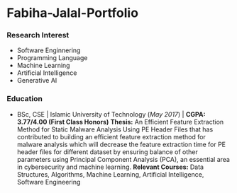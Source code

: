 # Fabiha-Jalal-Portfolio

### Research Interest
- Software Enginnering
- Programming Language
- Machine Learning
- Artificial Intelligence
- Generative AI
### Education
- BSc, CSE | Islamic University of Technology (_May 2017_) |  **CGPA: 3.77/4.00 (First Class Honors)**
**Thesis:** An Efficient Feature Extraction Method for Static Malware Analysis Using PE Header Files that has contributed to building an efficient feature extraction method for malware analysis which will decrease the feature extraction time for PE header files for different dataset by ensuring balance of other parameters using Principal Component Analysis (PCA), an essential area in cybersecurity and machine learning.
**Relevant Courses:** Data Structures, Algorithms, Machine Learning, Artificial Intelligence, Software Engineering



